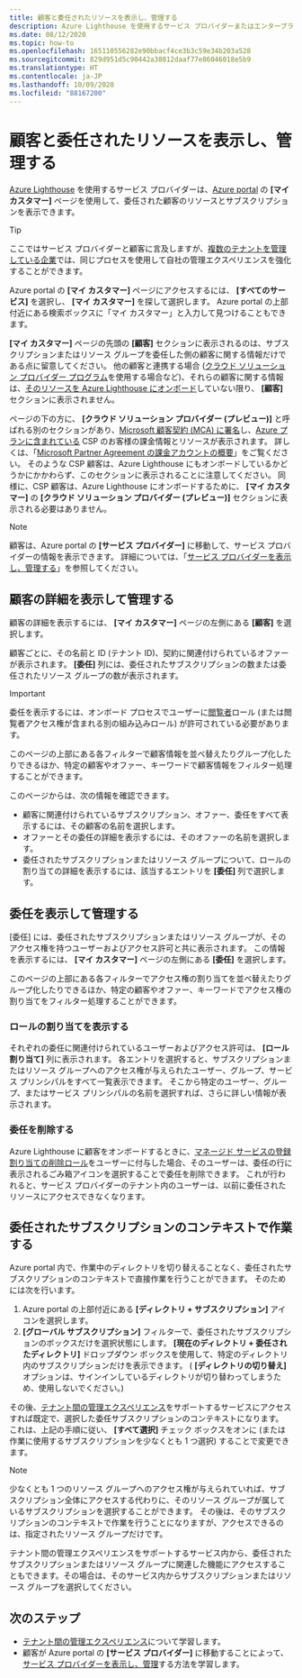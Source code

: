 ```yaml
---
title: 顧客と委任されたリソースを表示し、管理する
description: Azure Lighthouse を使用するサービス プロバイダーまたはエンタープライズとして、Azure portal の [マイ カスタマー] にアクセスすることで、自社に委任されたリソースとサブスクリプションをすべて表示できます。
ms.date: 08/12/2020
ms.topic: how-to
ms.openlocfilehash: 165110556282e90bbacf4ce3b3c59e34b203a528
ms.sourcegitcommit: 829d951d5c90442a38012daaf77e86046018e5b9
ms.translationtype: HT
ms.contentlocale: ja-JP
ms.lasthandoff: 10/09/2020
ms.locfileid: "88167200"
---
```

# <a name="view-and-manage-customers-and-delegated-resources"></a>顧客と委任されたリソースを表示し、管理する

[Azure Lighthouse](../overview.md) を使用するサービス プロバイダーは、[Azure portal](https://portal.azure.com) の **[マイ カスタマー]** ページを使用して、委任された顧客のリソースとサブスクリプションを表示できます。 

> [!TIP]
> ここではサービス プロバイダーと顧客に言及しますが、[複数のテナントを管理している企業](../concepts/enterprise.md)では、同じプロセスを使用して自社の管理エクスペリエンスを強化することができます。

Azure portal の **[マイ カスタマー]** ページにアクセスするには、 **[すべてのサービス]** を選択し、 **[マイ カスタマー]** を探して選択します。 Azure portal の上部付近にある検索ボックスに「マイ カスタマー」と入力して見つけることもできます。

**[マイ カスタマー]** ページの先頭の **[顧客]** セクションに表示されるのは、サブスクリプションまたはリソース グループを委任した側の顧客に関する情報だけである点に留意してください。 他の顧客と連携する場合 ([クラウド ソリューション プロバイダー プログラム](/partner-center/csp-overview)を使用する場合など)、それらの顧客に関する情報は、[そのリソースを Azure Lighthouse にオンボード](onboard-customer.md)していない限り、 **[顧客]** セクションに表示されません。

ページの下の方に、 **[クラウド ソリューション プロバイダー (プレビュー)]** と呼ばれる別のセクションがあり、[Microsoft 顧客契約 (MCA) に署名](/partner-center/confirm-customer-agreement)し、[Azure プランに含まれている](/partner-center/azure-plan-get-started) CSP のお客様の課金情報とリソースが表示されます。 詳しくは、「[Microsoft Partner Agreement の課金アカウントの概要](../../cost-management-billing/understand/mpa-overview.md)」をご覧ください。 そのような CSP 顧客は、Azure Lighthouse にもオンボードしているかどうかにかかわらず、このセクションに表示されることに注意してください。 同様に、CSP 顧客は、Azure Lighthouse にオンボードするために、 **[マイ カスタマー]** の **[クラウド ソリューション プロバイダー (プレビュー)]** セクションに表示される必要はありません。

> [!NOTE]
> 顧客は、Azure portal の **[サービス プロバイダー]** に移動して、サービス プロバイダーの情報を表示できます。 詳細については、「[サービス プロバイダーを表示し、管理する](view-manage-service-providers.md)」を参照してください。

## <a name="view-and-manage-customer-details"></a>顧客の詳細を表示して管理する

顧客の詳細を表示するには、 **[マイ カスタマー]** ページの左側にある **[顧客]** を選択します。

顧客ごとに、その名前と ID (テナント ID)、契約に関連付けられているオファーが表示されます。 **[委任]** 列には、委任されたサブスクリプションの数または委任されたリソース グループの数が表示されます。

> [!IMPORTANT]
> 委任を表示するには、オンボード プロセスでユーザーに[閲覧者](../../role-based-access-control/built-in-roles.md#reader)ロール (または閲覧者アクセス権が含まれる別の組み込みロール) が許可されている必要があります。

このページの上部にある各フィルターで顧客情報を並べ替えたりグループ化したりできるほか、特定の顧客やオファー、キーワードで顧客情報をフィルター処理することができます。

このページからは、次の情報を確認できます。

- 顧客に関連付けられているサブスクリプション、オファー、委任をすべて表示するには、その顧客の名前を選択します。
- オファーとその委任の詳細を表示するには、そのオファーの名前を選択します。
- 委任されたサブスクリプションまたはリソース グループについて、ロールの割り当ての詳細を表示するには、該当するエントリを **[委任]** 列で選択します。

## <a name="view-and-manage-delegations"></a>委任を表示して管理する

[委任] には、委任されたサブスクリプションまたはリソース グループが、そのアクセス権を持つユーザーおよびアクセス許可と共に表示されます。 この情報を表示するには、 **[マイ カスタマー]** ページの左側にある **[委任]** を選択します。

このページの上部にある各フィルターでアクセス権の割り当てを並べ替えたりグループ化したりできるほか、特定の顧客やオファー、キーワードでアクセス権の割り当てをフィルター処理することができます。

### <a name="view-role-assignments"></a>ロールの割り当てを表示する

それぞれの委任に関連付けられているユーザーおよびアクセス許可は、 **[ロール割り当て]** 列に表示されます。 各エントリを選択すると、サブスクリプションまたはリソース グループへのアクセス権が与えられたユーザー、グループ、サービス プリンシパルをすべて一覧表示できます。 そこから特定のユーザー、グループ、またはサービス プリンシパルの名前を選択すれば、さらに詳しい情報が表示されます。

### <a name="remove-delegations"></a>委任を削除する

Azure Lighthouse に顧客をオンボードするときに、[マネージド サービスの登録割り当ての削除ロール](../../role-based-access-control/built-in-roles.md#managed-services-registration-assignment-delete-role)をユーザーに付与した場合、そのユーザーは、委任の行に表示されるごみ箱アイコンを選択することで委任を削除できます。 これが行われると、サービス プロバイダーのテナント内のユーザーは、以前に委任されたリソースにアクセスできなくなります。

## <a name="work-in-the-context-of-a-delegated-subscription"></a>委任されたサブスクリプションのコンテキストで作業する

Azure portal 内で、作業中のディレクトリを切り替えることなく、委任されたサブスクリプションのコンテキストで直接作業を行うことができます。 そのためには次を行います。

1. Azure portal の上部付近にある **[ディレクトリ + サブスクリプション]** アイコンを選択します。
2. **[グローバル サブスクリプション]** フィルターで、委任されたサブスクリプションのボックスだけを選択状態にします。 **[現在のディレクトリ + 委任されたディレクトリ]** ドロップダウン ボックスを使用して、特定のディレクトリ内のサブスクリプションだけを表示できます。 ( **[ディレクトリの切り替え]** オプションは、サインインしているディレクトリが切り替わってしまうため、使用しないでください。)

その後、[テナント間の管理エクスペリエンス](../concepts/cross-tenant-management-experience.md)をサポートするサービスにアクセスすれば既定で、選択した委任サブスクリプションのコンテキストになります。 これは、上記の手順に従い、 **[すべて選択]** チェック ボックスをオンに (または作業に使用するサブスクリプションを少なくとも 1 つ選択) することで変更できます。

> [!NOTE]
> 少なくとも 1 つのリソース グループへのアクセス権が与えられていれば、サブスクリプション全体にアクセスする代わりに、そのリソース グループが属しているサブスクリプションを選択することができます。 その後は、そのサブスクリプションのコンテキストで作業を行うことになりますが、アクセスできるのは、指定されたリソース グループだけです。

テナント間の管理エクスペリエンスをサポートするサービス内から、委任されたサブスクリプションまたはリソース グループに関連した機能にアクセスすることもできます。その場合は、そのサービス内からサブスクリプションまたはリソース グループを選択してください。

## <a name="next-steps"></a>次のステップ

- [テナント間の管理エクスペリエンス](../concepts/cross-tenant-management-experience.md)について学習します。
- 顧客が Azure portal の **[サービス プロバイダー]** に移動することによって、[サービス プロバイダーを表示し、管理](view-manage-service-providers.md)する方法を学習します。
